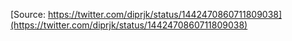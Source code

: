 [Source: https://twitter.com/diprjk/status/1442470860711809038](https://twitter.com/diprjk/status/1442470860711809038)